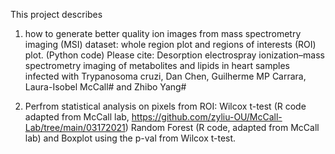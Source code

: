 This project describes 
1. how to generate better quality ion images from mass spectrometry imaging (MSI) dataset: whole region plot and regions of interests (ROI) plot. (Python code)
Please cite: Desorption electrospray ionization–mass spectrometry imaging of metabolites and lipids in heart samples infected with Trypanosoma cruzi, Dan Chen, Guilherme MP Carrara, Laura-Isobel McCall# and Zhibo Yang#

2. Perfrom statistical analysis on pixels from ROI:
   Wilcox t-test (R code adapted from McCall lab, https://github.com/zyliu-OU/McCall-Lab/tree/main/03172021)
   Random Forest (R code, adapted from McCall lab) and
   Boxplot using the p-val from Wilcox t-test.
   
